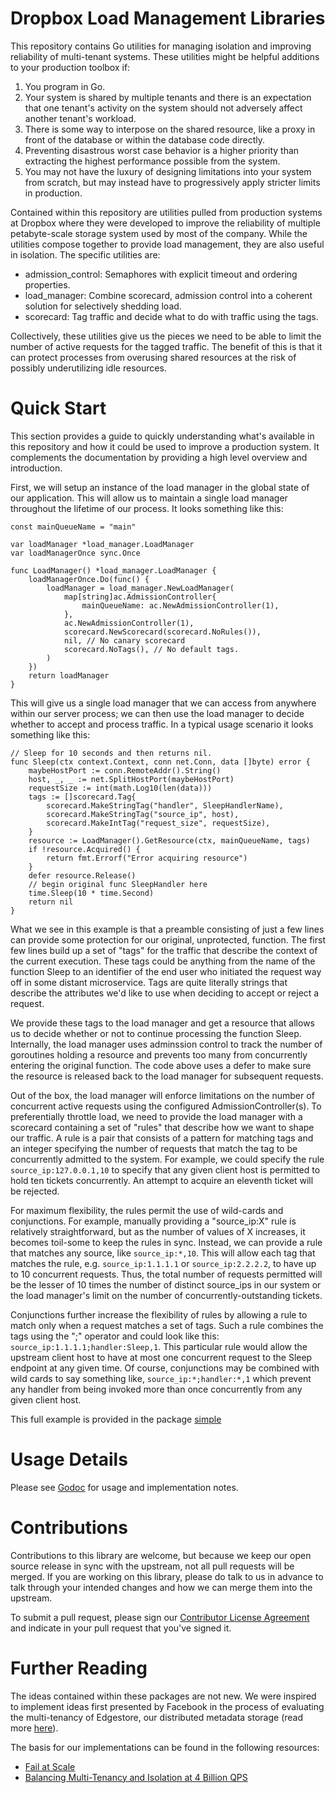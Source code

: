 Dropbox Load Management Libraries
=================================

This repository contains Go utilities for managing isolation and improving
reliability of multi-tenant systems.  These utilities might be helpful
additions to your production toolbox if:

 1. You program in Go.
 2. Your system is shared by multiple tenants and there is an expectation that
    one tenant's activity on the system should not adversely affect another
    tenant's workload.
 3. There is some way to interpose on the shared resource, like a proxy in front
    of the database or within the database code directly.
 4. Preventing disastrous worst case behavior is a higher priority than
    extracting the highest performance possible from the system.
 5. You may not have the luxury of designing limitations into your system from
    scratch, but may instead have to progressively apply stricter limits in
    production.

Contained within this repository are utilities pulled from production systems at
Dropbox where they were developed to improve the reliability of multiple
petabyte-scale storage system used by most of the company.  While the utilities
compose together to provide load management, they are also useful in isolation.
The specific utilities are:

 - admission_control: Semaphores with explicit timeout and ordering
   properties.
 - load_manager: Combine scorecard, admission control into a coherent
   solution for selectively shedding load.
 - scorecard: Tag traffic and decide what to do with traffic using the tags.

Collectively, these utilities give us the pieces we need to be able to limit
the number of active requests for the tagged traffic.  The benefit of this is
that it can protect processes from overusing shared resources at the risk of
possibly underutilizing idle resources.

Quick Start
===========

This section provides a guide to quickly understanding what's available in this
repository and how it could be used to improve a production system.  It
complements the documentation by providing a high level overview and
introduction.

First, we will setup an instance of the load manager in the global state of our
application.  This will allow us to maintain a single load manager throughout
the lifetime of our process.  It looks something like this:

```
const mainQueueName = "main"

var loadManager *load_manager.LoadManager
var loadManagerOnce sync.Once

func LoadManager() *load_manager.LoadManager {
    loadManagerOnce.Do(func() {
        loadManager = load_manager.NewLoadManager(
            map[string]ac.AdmissionController{
                mainQueueName: ac.NewAdmissionController(1),
            },
            ac.NewAdmissionController(1),
            scorecard.NewScorecard(scorecard.NoRules()),
            nil, // No canary scorecard
            scorecard.NoTags(), // No default tags.
        )
    })
    return loadManager
}
```

This will give us a single load manager that we can access from anywhere
within our server process; we can then use the load manager to decide whether
to accept and process traffic.  In a typical usage scenario it looks something
like this:

```
// Sleep for 10 seconds and then returns nil.
func Sleep(ctx context.Context, conn net.Conn, data []byte) error {
	maybeHostPort := conn.RemoteAddr().String()
	host, _, _ := net.SplitHostPort(maybeHostPort)
    requestSize := int(math.Log10(len(data)))
    tags := []scorecard.Tag{
        scorecard.MakeStringTag("handler", SleepHandlerName),
        scorecard.MakeStringTag("source_ip", host),
        scorecard.MakeIntTag("request_size", requestSize),
    }
    resource := LoadManager().GetResource(ctx, mainQueueName, tags)
    if !resource.Acquired() {
        return fmt.Errorf("Error acquiring resource")
    }
    defer resource.Release()
    // begin original func SleepHandler here
    time.Sleep(10 * time.Second)
    return nil
}
```

What we see in this example is that a preamble consisting of just a few lines
can provide some protection for our original, unprotected, function.  The first
few lines build up a set of "tags" for the traffic that describe the context of
the current execution.  These tags could be anything from the name of the
function Sleep to an identifier of the end user who initiated the request way
off in some distant microservice.  Tags are quite literally strings that
describe the attributes we'd like to use when deciding to accept or reject a
request.

We provide these tags to the load manager and get a resource that allows us to
decide whether or not to continue processing the function Sleep.  Internally,
the load manager uses adminssion control to track the number of goroutines
holding a resource and prevents too many from concurrently entering the original
function.  The code above uses a defer to make sure the resource is released
back to the load manager for subsequent requests.

Out of the box, the load manager will enforce limitations on the number of
concurrent active requests using the configured AdmissionController(s).  To
preferentially throttle load, we need to provide the load manager with a
scorecard containing a set of "rules" that describe how we want to shape our
traffic.  A rule is a pair that consists of a pattern for matching tags and an
integer specifying the number of requests that match the tag to be concurrently
admitted to the system.  For example, we could specify the rule
`source_ip:127.0.0.1,10` to specify that any given client host is permitted to
hold ten tickets concurrently.  An attempt to acquire an eleventh ticket will be
rejected.

For maximum flexibility, the rules permit the use of wild-cards and
conjunctions.  For example, manually providing a "source_ip:X" rule is
relatively straightforward, but as the number of values of X increases, it
becomes toil-some to keep the rules in sync.  Instead, we can provide a rule
that matches any source, like `source_ip:*,10`.  This will allow each tag that
matches the rule, e.g. `source_ip:1.1.1.1` or `source_ip:2.2.2.2`, to have up to
10 concurrent requests.  Thus, the total number of requests permitted will be
the lesser of 10 times the number of distinct source_ips in our system or the
load manager's limit on the number of concurrently-outstanding tickets.

Conjunctions further increase the flexibility of rules by allowing a rule to
match only when a request matches a set of tags.  Such a rule combines the tags
using the ";" operator and could look like this:
`source_ip:1.1.1.1;handler:Sleep,1`.  This particular rule would allow the
upstream client host to have at most one concurrent request to the Sleep
endpoint at any given time.  Of course, conjunctions may be combined with wild
cards to say something like, `source_ip:*;handler:*,1` which prevent any handler
from being invoked more than once concurrently from any given client host.

This full example is provided in the package
[simple](github.com/dropbox/load_management/examples/simple)

Usage Details
======================

Please see [Godoc](https://godoc.org/github.com/dropbox/load_management) for
usage and implementation notes.

Contributions
=============

Contributions to this library are welcome, but because we keep our open source
release in sync with the upstream, not all pull requests will be merged.  If
you are working on this library, please do talk to us in advance to talk
through your intended changes and how we can merge them into the upstream.

To submit a pull request, please sign our [Contributor License
Agreement](https://opensource.dropbox.com/cla/) and indicate in your pull
request that you've signed it.

Further Reading
===============

The ideas contained within these packages are not new. We were inspired to
implement ideas first presented by Facebook in the process of evaluating the
multi-tenancy of Edgestore, our distributed metadata storage (read more
[here](https://blogs.dropbox.com/tech/2016/08/reintroducing-edgestore/)).

The basis for our implementations can be found in the following resources:
 - [Fail at Scale](https://queue.acm.org/detail.cfm?id=2839461)
 - [Balancing Multi-Tenancy and Isolation at 4 Billion QPS](https://youtu.be/dATHiDHS3Mo?t=18m52s)
